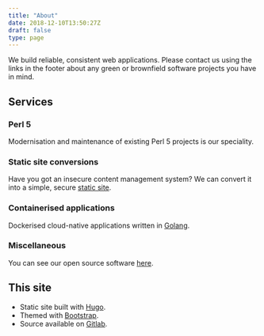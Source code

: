 ```yaml
---
title: "About"
date: 2018-12-10T13:50:27Z
draft: false
type: page
---
```


We build reliable, consistent web applications. Please contact us using the
links in the footer about any green or brownfield software projects you have in
mind.

## Services

### Perl 5

Modernisation and maintenance of existing Perl 5 projects is our speciality.

### Static site conversions

Have you got an insecure content management system? We can convert it into a
simple, secure [static site](https://staticgen.com).

### Containerised applications

Dockerised cloud-native applications written in [Golang](https://golang.org/).

### Miscellaneous

You can see our open source software [here](/project).

## This site

* Static site built with [Hugo](https://gohugo.io/).
* Themed with [Bootstrap](https://getbootstrap.com).
* Source available on [Gitlab](https://git.netsplit.uk/mike/netsplit.uk).
